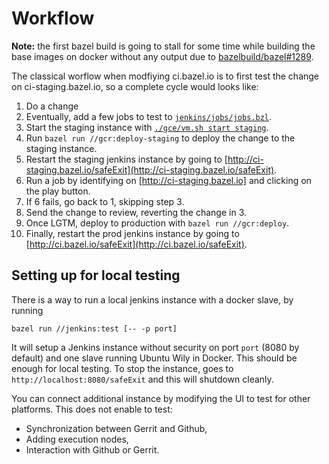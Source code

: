 # Workflow

**Note:** the first bazel build is going to stall for some time while 
building the base images on docker without any output due to
[bazelbuild/bazel#1289](https://github.com/bazelbuild/bazel/issues/1289).

The classical worflow when modfiying ci.bazel.io is to first test the
change on ci-staging.bazel.io, so a complete cycle would looks like:

1. Do a change
2. Eventually, add a few jobs to test to
   [`jenkins/jobs/jobs.bzl`](jobs.md).
3. Start the staging instance with
   [`./gce/vm.sh start staging`](vm.md).
4. Run `bazel run //gcr:deploy-staging` to deploy the change to
   the staging instance.
5. Restart the staging jenkins instance by going to
   [http://ci-staging.bazel.io/safeExit](http://ci-staging.bazel.io/safeExit).
6. Run a job by identifying on [http://ci-staging.bazel.io] and
   clicking on the play button.
7. If 6 fails, go back to 1, skipping step 3.
8. Send the change to review, reverting the change in 3.
9. Once LGTM, deploy to production with `bazel run //gcr:deploy`.
10. Finally, restart the prod jenkins instance by going to
   [http://ci.bazel.io/safeExit](http://ci.bazel.io/safeExit).

## Setting up for local testing

There is a way to run a local jenkins instance with a docker slave, by running
```
bazel run //jenkins:test [-- -p port]
```

It will setup a Jenkins instance without security on port `port`
(8080 by default) and one slave running Ubuntu Wily in Docker. This
should be enough for local testing. To stop the instance, goes to
`http://localhost:8080/safeExit` and this will shutdown cleanly.

You can connect additional instance by modifying the UI to test
for other platforms. This does not enable to test:

  - Synchronization between Gerrit and Github,
  - Adding execution nodes,
  - Interaction with Github or Gerrit.
